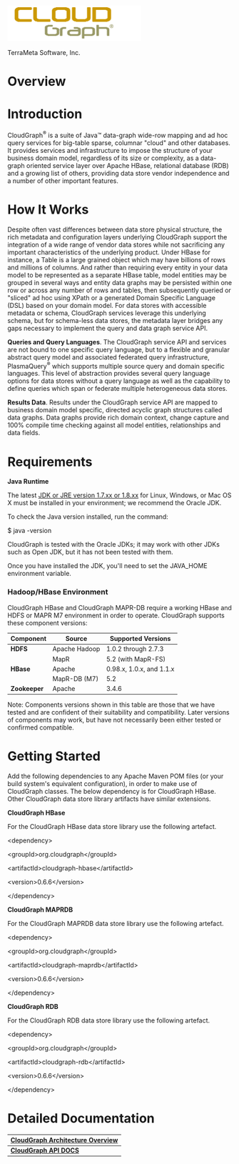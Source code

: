 <img src="images/media/image2.png" alt="http://cloudgraph.org/images/text_logo_stack.png;jsessionid=040E7D42488825E3DBDF3B6888B3EED7" width="299" height="79" />

TerraMeta Software, Inc.

Overview
========

<span id="_Toc135028939" class="anchor"><span id="_Toc495460092" class="anchor"><span id="_Toc498843305" class="anchor"><span id="_Toc24906349" class="anchor"></span></span></span></span>

**Introduction**
================

<span id="_Toc135028943" class="anchor"></span>

CloudGraph<sup>®</sup> is a suite of Java™ data-graph wide-row mapping and ad hoc query services for big-table sparse, columnar "cloud" and other databases. It provides services and infrastructure to impose the structure of your business domain model, regardless of its size or complexity, as a data-graph oriented service layer over Apache HBase, relational database (RDB) and a growing list of others, providing data store vendor independence and a number of other important features.

**How It Works**
================

Despite often vast differences between data store physical structure, the rich metadata and configuration layers underlying CloudGraph support the integration of a wide range of vendor data stores while not sacrificing any important characteristics of the underlying product. Under HBase for instance, a Table is a large grained object which may have billions of rows and millions of columns. And rather than requiring every entity in your data model to be represented as a separate HBase table, model entities may be grouped in several ways and entity data graphs may be persisted within one row or across any number of rows and tables, then subsequently queried or "sliced" ad hoc using XPath or a generated Domain Specific Language (DSL) based on your domain model. For data stores with accessible metadata or schema, CloudGraph services leverage this underlying schema, but for schema-less data stores, the metadata layer bridges any gaps necessary to implement the query and data graph service API.

**Queries and Query Languages**. The CloudGraph service API and services are not bound to one specific query language, but to a flexible and granular abstract query model and associated federated query infrastructure, PlasmaQuery<sup>®</sup> which supports multiple source query and domain specific languages. This level of abstraction provides several query language options for data stores without a query language as well as the capability to define queries which span or federate multiple heterogeneous data stores.

**Results Data**. Results under the CloudGraph service API are mapped to business domain model specific, directed acyclic graph structures called data graphs. Data graphs provide rich domain context, change capture and 100% compile time checking against all model entities, relationships and data fields.

**Requirements**
================

**Java Runtime**

The latest [JDK or JRE version 1.7.xx or 1.8.xx](http://www.java.com/en/download/manual.jsp) for Linux, Windows, or Mac OS X must be installed in your environment; we recommend the Oracle JDK.

To check the Java version installed, run the command:

$ java -version

CloudGraph is tested with the Oracle JDKs; it may work with other JDKs such as Open JDK, but it has not been tested with them.

Once you have installed the JDK, you'll need to set the JAVA\_HOME environment variable.

### **Hadoop/HBase Environment**

CloudGraph HBase and CloudGraph MAPR-DB require a working HBase and HDFS or MAPR M7 environment in order to operate. CloudGraph supports these component versions:

| **Component** | **Source**    | **Supported Versions**   |
|---------------|---------------|--------------------------|
| **HDFS**      | Apache Hadoop | 1.0.2 through 2.7.3      |
|               | MapR          | 5.2 (with MapR-FS)       |
| **HBase**     | Apache        | 0.98.x, 1.0.x, and 1.1.x |
|               | MapR-DB (M7)  | 5.2                      |
| **Zookeeper** | Apache        | 3.4.6                    |

Note: Components versions shown in this table are those that we have tested and are confident of their suitability and compatibility. Later versions of components may work, but have not necessarily been either tested or confirmed compatible.

**Getting Started**
===================

Add the following dependencies to any Apache Maven POM files (or your build system's equivalent configuration), in order to make use of CloudGraph classes. The below dependency is for CloudGraph HBase. Other CloudGraph data store library artifacts have similar extensions.

**CloudGraph HBase**

For the CloudGraph HBase data store library use the following artefact.

&lt;dependency&gt;

&lt;groupId&gt;org.cloudgraph&lt;/groupId&gt;

&lt;artifactId&gt;cloudgraph-hbase&lt;/artifactId&gt;

&lt;version&gt;0.6.6&lt;/version&gt;

&lt;/dependency&gt;

**CloudGraph MAPRDB**

For the CloudGraph MAPRDB data store library use the following artefact.

&lt;dependency&gt;

&lt;groupId&gt;org.cloudgraph&lt;/groupId&gt;

&lt;artifactId&gt;cloudgraph-maprdb&lt;/artifactId&gt;

&lt;version&gt;0.6.6&lt;/version&gt;

&lt;/dependency&gt;

**CloudGraph RDB**

For the CloudGraph RDB data store library use the following artefact.

&lt;dependency&gt;

&lt;groupId&gt;org.cloudgraph&lt;/groupId&gt;

&lt;artifactId&gt;cloudgraph-rdb&lt;/artifactId&gt;

&lt;version&gt;0.6.6&lt;/version&gt;

&lt;/dependency&gt;

**Detailed Documentation**
==========================

| [**CloudGraph Architecture Overview**](http://cloudgraph.github.io/cloudgraph/arch_overview/CloudGraph-Architecture-Overview) |
|------------------------------------------------------------------------------------------------------------------------------|
| [**CloudGraph API DOCS**](http://cloudgraph.github.io/cloudgraph/apidocs/index.html)                                          |


